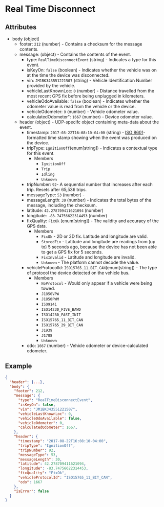 # Real Time Disconnect

## Attributes

- body (object)
  - footer: `212` (number) - Contains a checksum for the message contents.
  - message: (object) - Contains the contents of the event.
    - type: `RealTimeDisconnectEvent` (string) - Indicates a type for this event.
    - isKeyOn: `false` (boolean) - Indicates whether the vehicle was on at the time the device was disconnected.
    - vin: `JM1BK343551221507` (string) - Vehicle Identification Number provided by the vehicle.
    - vehicleLastKnownLoc: `0` (number) - Distance travelled from the most recent GPS fix before being unplugged in kilometers.
    - vehicleOdoAvailable: `false` (boolean) - Indicates whether the odometer value is read from the vehicle or the device.
    - vehicleOdometer: `0` (number) - Vehicle odometer value.
    - calculatedOdometer": `1667` (number) - Device odometer value.
  - header (object) - UDP-specifc object containing meta-data about the event.
    - timestamp: `2017-08-22T16:08:10-04:00` (string) - [ISO 8601](https://en.wikipedia.org/wiki/ISO_8601)-formatted time stamp showing when the event was produced on the device.
    - tripType: `IgnitionOff`(enum[string]) - Indicates a contextual type for this event.
      - Members
        - `IgnitionOff`
        - `Trip`
        - `Idling`
        - `Unknown`
    - tripNumber: `92`- A sequential number that increases after each trip. Resets after 65,536 trips.
    - messageType: `53` (number) - 
    - messageLength: `30` (number) - Indicates the total bytes of the message, including the checksum.
    - latitude: `42.278709411621094` (number)
    - longitude: `-83.74756622314453` (number)
    - fixQuality: `FixOk` (enum[string]) - The validity and accuracy of the GPS data.
      - Members
        - `FixOk` - 2D or 3D fix. Latitude and longitude are valid.
        - `StoredFix` - Latitude and longitude are readings from (up to) 5 seconds ago, because the device has not been able to get a GPS fix for 5 seconds.
        - `FixInvalid` - Latitude and longitude are invalid.
        - `Unknown` - The platform cannot decode the value.
    - vehicleProtocolId: `ISO15765_11_BIT_CAN`(enum[string]) - The type of protocol the device detected on the vehicle bus.
      - Members
        - `NoProtocol` - Would only appear if a vehicle were being towed. 
        - `J1850VPW`
        - `J1850PWM`
        - `ISO9141`
        - `ISO14230_FIVE_BAWD`
        - `ISO14230_FAST_INIT`
        - `ISO15765_11_BIT_CAN`
        - `ISO15765_29_BIT_CAN`
        - `J1939`
        - `J1708`
        - `Unknown`
    - odo: `1667` (number) - Vehicle odometer or device-calculated odometer.

## Example

```json
{
  "header": {...},
  "body": {
    "footer": 212,
    "message": {
      "type": "RealTimeDisconnectEvent",
      "isKeyOn": false,
      "vin": "JM1BK343551221507",
      "vehicleLastKnownLoc": 0,
      "vehicleOdoAvailable": false,
      "vehicleOdometer": 0,
      "calculatedOdometer": 1667,
    },
    "header": {
      "timestamp": "2017-08-22T16:08:10-04:00",
      "tripType": "IgnitionOff",
      "tripNumber": 92,
      "messageType": 53,
      "messageLength": 30,
      "latitude": 42.278709411621094,
      "longitude": -83.74756622314453,
      "fixQuality": "FixOk",
      "vehicleProtocolId": "ISO15765_11_BIT_CAN",
      "odo": 1667
    },
    "isError": false
  }
}
```
